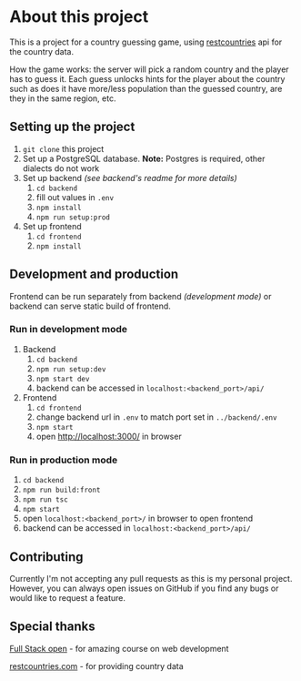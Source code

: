 # About this project

This is a project for a country guessing game, using [restcountries](https://restcountries.com/) api for the country data.

How the game works: the server will pick a random country and the player has to guess it. Each guess unlocks hints for the player about the country such as does it have more/less population than the guessed country, are they in the same region, etc.

## Setting up the project

1. `git clone` this project
2. Set up a PostgreSQL database. **Note:** Postgres is required, other dialects do not work
3. Set up backend _(see backend's readme for more details)_
   1. `cd backend`
   2. fill out values in `.env`
   3. `npm install`
   4. `npm run setup:prod`
4. Set up frontend
   1. `cd frontend`
   2. `npm install`

## Development and production

Frontend can be run separately from backend _(development mode)_ or backend can serve static build of frontend.

### Run in development mode

1. Backend
   1. `cd backend`
   2. `npm run setup:dev`
   3. `npm start dev`
   4. backend can be accessed in `localhost:<backend_port>/api/`
2. Frontend
   1. `cd frontend`
   2. change backend url in `.env` to match port set in `../backend/.env`
   3. `npm start`
   4. open <http://localhost:3000/> in browser

### Run in production mode

1. `cd backend`
2. `npm run build:front`
3. `npm run tsc`
4. `npm start`
5. open `localhost:<backend_port>/` in browser to open frontend
6. backend can be accessed in `localhost:<backend_port>/api/`

## Contributing

Currently I'm not accepting any pull requests as this is my personal project. However, you can always open issues on GitHub if you find any bugs or would like to request a feature.

## Special thanks

[Full Stack open](https://fullstackopen.com/en/) - for amazing course on web development

[restcountries.com](https://restcountries.com/) - for providing country data
